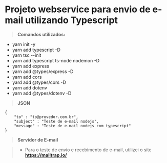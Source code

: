 # Projeto webservice para envio de e-mail utilizando Typescript

> **Comandos utilizados:**

* yarn init -y
* yarn add typescript -D
* yarn tsc --init 
* yarn add typescript ts-node nodemon -D
* yarn add express
* yarn add @types/express -D
* yarn add cors
* yard add @types/cors -D
* yarn add dotenv
* yarn add @types/dotenv -D

> **JSON**
```
{
	"to" : "to@provedor.com.br",
	"subject" : "Teste de e-mail nodejs",
	"message" : "Teste de e-mail nodejs com typescript"
}
```

> **Servidor de E-mail**

> * Para o teste de envio e recebimento de e-mail, utilizei o site **https://mailtrap.io/**
